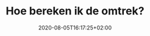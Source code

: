 ---
title: "Hoe bereken ik de omtrek?"
date: 2020-08-05T16:17:25+02:00
weight: 7
draft: true
description: "In deze les leren we de omtrek berekenen van driehoeken, vierhoeken, cirkels en ruimtefiguren zoals kubussen, balken..." 
tags: ["Metend rekenen", "Vlakke figuren", "Ruimtefiguren", "Omtrek", "Vierhoeken", "Cirkel", "Driehoeken",]
images: []
---